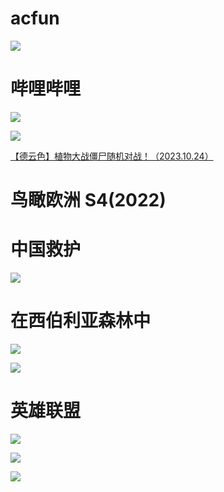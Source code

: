 # acfun
![](Pasted%20image%2020231028113953.png)

# 哔哩哔哩

![](Pasted%20image%2020231028114848.png)

![](Pasted%20image%2020231028114852.png)

[【德云色】植物大战僵尸随机对战！（2023.10.24）](https://www.bilibili.com/video/BV1cN4y1k7UF?p=2&spm_id_from=333.880.my_history.page.click)


# 鸟瞰欧洲 S4(2022) 

# 中国救护

![](Pasted%20image%2020231028161224.png)

# 在西伯利亚森林中

![](Pasted%20image%2020231028165540.png)

![](Pasted%20image%2020231028184251.png)

# 英雄联盟

![](Pasted%20image%2020231028184318.png)

![](Pasted%20image%2020231028184327.png)

![](Pasted%20image%2020231028184335.png)